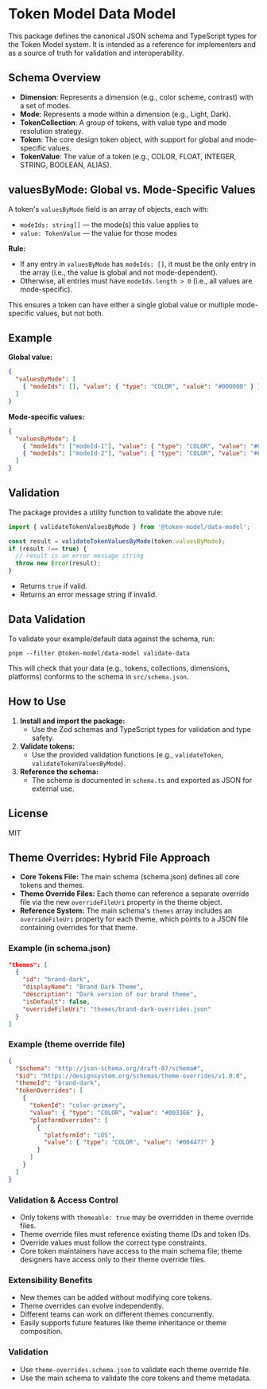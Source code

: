 # Token Model Data Model

This package defines the canonical JSON schema and TypeScript types for the Token Model system. It is intended as a reference for implementers and as a source of truth for validation and interoperability.

## Schema Overview

- **Dimension**: Represents a dimension (e.g., color scheme, contrast) with a set of modes.
- **Mode**: Represents a mode within a dimension (e.g., Light, Dark).
- **TokenCollection**: A group of tokens, with value type and mode resolution strategy.
- **Token**: The core design token object, with support for global and mode-specific values.
- **TokenValue**: The value of a token (e.g., COLOR, FLOAT, INTEGER, STRING, BOOLEAN, ALIAS).

## valuesByMode: Global vs. Mode-Specific Values

A token's `valuesByMode` field is an array of objects, each with:
- `modeIds: string[]` — the mode(s) this value applies to
- `value: TokenValue` — the value for those modes

**Rule:**
- If any entry in `valuesByMode` has `modeIds: []`, it must be the only entry in the array (i.e., the value is global and not mode-dependent).
- Otherwise, all entries must have `modeIds.length > 0` (i.e., all values are mode-specific).

This ensures a token can have either a single global value or multiple mode-specific values, but not both.

## Example

**Global value:**
```json
{
  "valuesByMode": [
    { "modeIds": [], "value": { "type": "COLOR", "value": "#000000" } }
  ]
}
```

**Mode-specific values:**
```json
{
  "valuesByMode": [
    { "modeIds": ["modeId-1"], "value": { "type": "COLOR", "value": "#000000" } },
    { "modeIds": ["modeId-2"], "value": { "type": "COLOR", "value": "#FFFFFF" } }
  ]
}
```

## Validation

The package provides a utility function to validate the above rule:

```ts
import { validateTokenValuesByMode } from '@token-model/data-model';

const result = validateTokenValuesByMode(token.valuesByMode);
if (result !== true) {
  // result is an error message string
  throw new Error(result);
}
```

- Returns `true` if valid.
- Returns an error message string if invalid.

## Data Validation

To validate your example/default data against the schema, run:

```
pnpm --filter @token-model/data-model validate-data
```

This will check that your data (e.g., tokens, collections, dimensions, platforms) conforms to the schema in `src/schema.json`.

## How to Use

1. **Install and import the package:**
   - Use the Zod schemas and TypeScript types for validation and type safety.
2. **Validate tokens:**
   - Use the provided validation functions (e.g., `validateToken`, `validateTokenValuesByMode`).
3. **Reference the schema:**
   - The schema is documented in `schema.ts` and exported as JSON for external use.

## License

MIT 

## Theme Overrides: Hybrid File Approach

- **Core Tokens File:** The main schema (schema.json) defines all core tokens and themes.
- **Theme Override Files:** Each theme can reference a separate override file via the new `overrideFileUri` property in the theme object.
- **Reference System:** The main schema's `themes` array includes an `overrideFileUri` property for each theme, which points to a JSON file containing overrides for that theme.

### Example (in schema.json)
```json
"themes": [
  {
    "id": "brand-dark",
    "displayName": "Brand Dark Theme",
    "description": "Dark version of our brand theme",
    "isDefault": false,
    "overrideFileUri": "themes/brand-dark-overrides.json"
  }
]
```

### Example (theme override file)
```json
{
  "$schema": "http://json-schema.org/draft-07/schema#",
  "$id": "https://designsystem.org/schemas/theme-overrides/v1.0.0",
  "themeId": "brand-dark",
  "tokenOverrides": [
    {
      "tokenId": "color-primary",
      "value": { "type": "COLOR", "value": "#003366" },
      "platformOverrides": [
        {
          "platformId": "iOS",
          "value": { "type": "COLOR", "value": "#004477" }
        }
      ]
    }
  ]
}
```

### Validation & Access Control
- Only tokens with `themeable: true` may be overridden in theme override files.
- Theme override files must reference existing theme IDs and token IDs.
- Override values must follow the correct type constraints.
- Core token maintainers have access to the main schema file; theme designers have access only to their theme override files.

### Extensibility Benefits
- New themes can be added without modifying core tokens.
- Theme overrides can evolve independently.
- Different teams can work on different themes concurrently.
- Easily supports future features like theme inheritance or theme composition.

### Validation
- Use `theme-overrides.schema.json` to validate each theme override file.
- Use the main schema to validate the core tokens and theme metadata. 